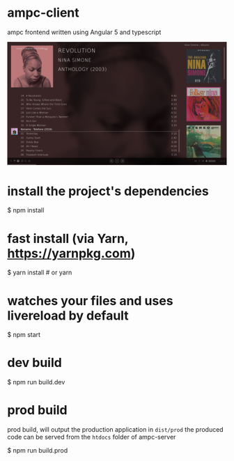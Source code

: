 # ampc-client
ampc frontend written using Angular 5 and typescript

![ScreenShot](https://raw.githubusercontent.com/derhorst/ampc-client/master/screenshot.png)


# install the project's dependencies
$ npm install
# fast install (via Yarn, https://yarnpkg.com)
$ yarn install  # or yarn

# watches your files and uses livereload by default
$ npm start

# dev build
$ npm run build.dev

# prod build

prod build, will output the production application in `dist/prod`
the produced code can be served from the `htdocs` folder of ampc-server

$ npm run build.prod
